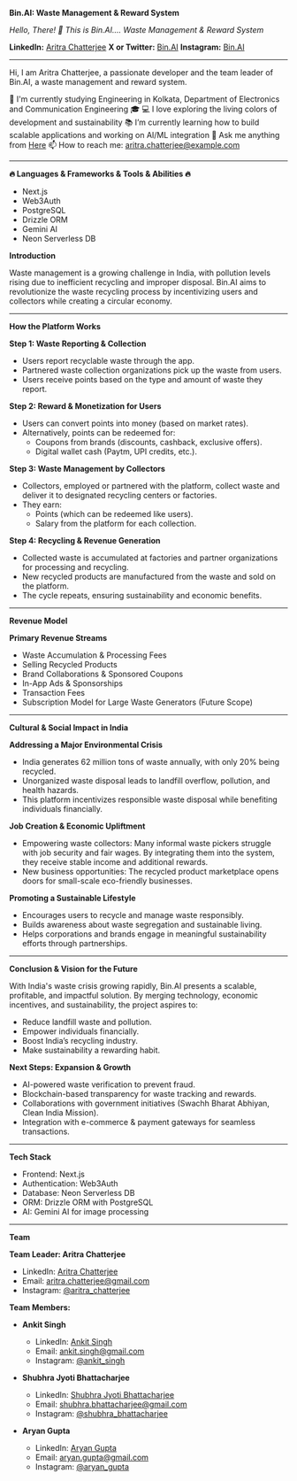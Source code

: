 **Bin.AI: Waste Management & Reward System**

*Hello, There! 👋*
*This is Bin.AI....*
*Waste Management & Reward System*

**LinkedIn:** [Aritra Chatterjee](https://www.linkedin.com/in/aritra-chatterjee)
**X or Twitter:** [Bin.AI](https://twitter.com/bin_ai)
**Instagram:** [Bin.AI](https://instagram.com/bin_ai)

---

Hi, I am Aritra Chatterjee, a passionate developer and the team leader of Bin.AI, a waste management and reward system.

🔬 I'm currently studying Engineering in Kolkata, Department of Electronics and Communication Engineering 🎓
💻 I love exploring the living colors of development and sustainability
📚 I’m currently learning how to build scalable applications and working on AI/ML integration
💬 Ask me anything from [Here](https://github.com/bin-ai/bin-ai/issues)
📫 How to reach me: [aritra.chatterjee@example.com](mailto:aritra.chatterjee@example.com)

---

**🔥 Languages & Frameworks & Tools & Abilities 🔥**

- Next.js
- Web3Auth
- PostgreSQL
- Drizzle ORM
- Gemini AI
- Neon Serverless DB

**Introduction**

Waste management is a growing challenge in India, with pollution levels rising due to inefficient recycling and improper disposal. Bin.AI aims to revolutionize the waste recycling process by incentivizing users and collectors while creating a circular economy.

---

**How the Platform Works**

**Step 1: Waste Reporting & Collection**
- Users report recyclable waste through the app.
- Partnered waste collection organizations pick up the waste from users.
- Users receive points based on the type and amount of waste they report.

**Step 2: Reward & Monetization for Users**
- Users can convert points into money (based on market rates).
- Alternatively, points can be redeemed for:
  - Coupons from brands (discounts, cashback, exclusive offers).
  - Digital wallet cash (Paytm, UPI credits, etc.).

**Step 3: Waste Management by Collectors**
- Collectors, employed or partnered with the platform, collect waste and deliver it to designated recycling centers or factories.
- They earn:
  - Points (which can be redeemed like users).
  - Salary from the platform for each collection.

**Step 4: Recycling & Revenue Generation**
- Collected waste is accumulated at factories and partner organizations for processing and recycling.
- New recycled products are manufactured from the waste and sold on the platform.
- The cycle repeats, ensuring sustainability and economic benefits.

---

**Revenue Model**

**Primary Revenue Streams**
- Waste Accumulation & Processing Fees
- Selling Recycled Products
- Brand Collaborations & Sponsored Coupons
- In-App Ads & Sponsorships
- Transaction Fees
- Subscription Model for Large Waste Generators (Future Scope)

---

**Cultural & Social Impact in India**

**Addressing a Major Environmental Crisis**
- India generates 62 million tons of waste annually, with only 20% being recycled.
- Unorganized waste disposal leads to landfill overflow, pollution, and health hazards.
- This platform incentivizes responsible waste disposal while benefiting individuals financially.

**Job Creation & Economic Upliftment**
- Empowering waste collectors: Many informal waste pickers struggle with job security and fair wages. By integrating them into the system, they receive stable income and additional rewards.
- New business opportunities: The recycled product marketplace opens doors for small-scale eco-friendly businesses.

**Promoting a Sustainable Lifestyle**
- Encourages users to recycle and manage waste responsibly.
- Builds awareness about waste segregation and sustainable living.
- Helps corporations and brands engage in meaningful sustainability efforts through partnerships.

---

**Conclusion & Vision for the Future**

With India's waste crisis growing rapidly, Bin.AI presents a scalable, profitable, and impactful solution. By merging technology, economic incentives, and sustainability, the project aspires to:
- Reduce landfill waste and pollution.
- Empower individuals financially.
- Boost India’s recycling industry.
- Make sustainability a rewarding habit.

**Next Steps: Expansion & Growth**
- AI-powered waste verification to prevent fraud.
- Blockchain-based transparency for waste tracking and rewards.
- Collaborations with government initiatives (Swachh Bharat Abhiyan, Clean India Mission).
- Integration with e-commerce & payment gateways for seamless transactions.

---

**Tech Stack**

- Frontend: Next.js
- Authentication: Web3Auth
- Database: Neon Serverless DB
- ORM: Drizzle ORM with PostgreSQL
- AI: Gemini AI for image processing

---

**Team**

**Team Leader: Aritra Chatterjee**
- LinkedIn: [Aritra Chatterjee](https://www.linkedin.com/in/aritra-chatterjee)
- Email: [aritra.chatterjee@gmail.com](mailto:aritra.chatterjee@example.com)
- Instagram: [@aritra_chatterjee](https://www.instagram.com/aritra_chatterjee)

**Team Members:**
- **Ankit Singh**
  - LinkedIn: [Ankit Singh](https://www.linkedin.com/in/ankit-singh-12b819239/)
  - Email: [ankit.singh@gmail.com](mailto:ankit.singh@example.com)
  - Instagram: [@ankit_singh](https://www.instagram.com/ankit_singh)

- **Shubhra Jyoti Bhattacharjee**
  - LinkedIn: [Shubhra Jyoti Bhattacharjee](https://www.linkedin.com/in/shubhra-bhattacharjee)
  - Email: [shubhra.bhattacharjee@gmail.com](mailto:shubhra.bhattacharjee@example.com)
  - Instagram: [@shubhra_bhattacharjee](https://www.instagram.com/shubhra_bhattacharjee)

- **Aryan Gupta**
  - LinkedIn: [Aryan Gupta](https://www.linkedin.com/in/aryan-gupta)
  - Email: [aryan.gupta@gmail.com](mailto:aryan.gupta@example.com)
  - Instagram: [@aryan_gupta](https://www.instagram.com/aryan_gupta)
